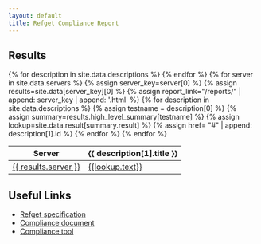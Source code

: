 ```yaml
---
layout: default
title: Refget Compliance Report
---
```


## Results
<table class="primary">
  <thead>
  <tr>
    <th>Server</th>
    {% for description in site.data.descriptions %}
      <th>{{ description[1].title }}</th>
    {% endfor %}
  </tr>
  </thead>
  <tbody>
    {% for server in site.data.servers %}
    {% assign server_key=server[0] %}
    {% assign results=site.data[server_key][0] %}
    {% assign report_link="/reports/" | append: server_key | append: '.html' %}
    <tr>
      <td><a href='{{ site.baseurl }}{{report_link}}'>{{ results.server }}</a></td>
        {% for description in site.data.descriptions %}
          {% assign testname = description[0] %}
          {% assign summary=results.high_level_summary[testname] %}
          {% assign lookup=site.data.result[summary.result] %}
          {% assign href= "#" | append: description[1].id %}
          <td><span class='label {{lookup.class}}'><a href='{{ site.baseurl | append: report_link | append: href  }}'>{{lookup.text}}</a></span></td>
        {% endfor %}
    </tr>
    {% endfor %}
  </tbody>
</table>

## Useful Links
- [Refget specification](https://samtools.github.io/hts-specs/refget.html)
- [Compliance document](https://compliancedoc.readthedocs.io/)
- [Compliance tool](https://github.com/ga4gh/refget-compliance-suite)
